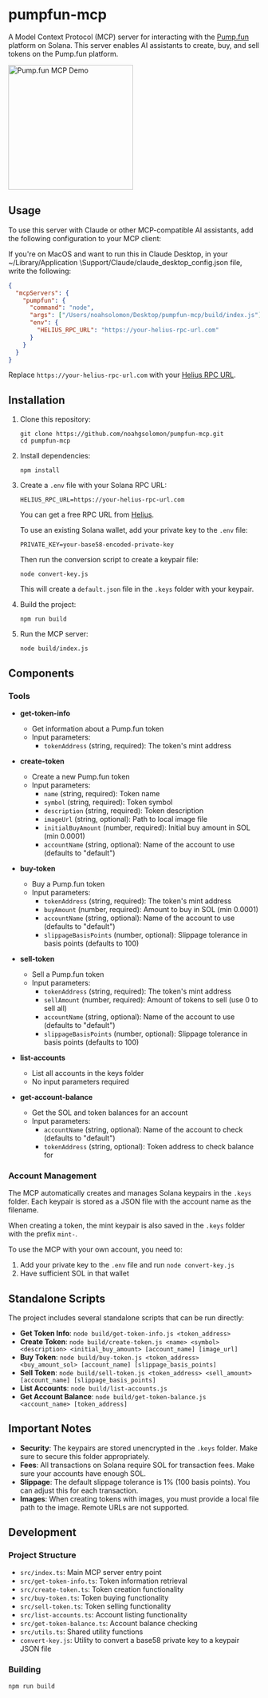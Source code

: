 # pumpfun-mcp

A Model Context Protocol (MCP) server for interacting with the [Pump.fun](https://pump.fun) platform on Solana. This server enables AI assistants to create, buy, and sell tokens on the Pump.fun platform.

<img src="https://pump.fun/logo.png" width="250" height="250" alt="Pump.fun MCP Demo">

## Usage

To use this server with Claude or other MCP-compatible AI assistants, add the following configuration to your MCP client:

If you're on MacOS and want to run this in Claude Desktop, in your ~/Library/Application \Support/Claude/claude_desktop_config.json file, write the following:

```json
{
  "mcpServers": {
    "pumpfun": {
      "command": "node",
      "args": ["/Users/noahsolomon/Desktop/pumpfun-mcp/build/index.js"], // note this should be YOUR absolute path to index.js, not mine.
      "env": {
        "HELIUS_RPC_URL": "https://your-helius-rpc-url.com"
      }
    }
  }
}
```

Replace `https://your-helius-rpc-url.com` with your [Helius RPC URL](https://dev.helius.xyz/).

## Installation

1. Clone this repository:

   ```
   git clone https://github.com/noahgsolomon/pumpfun-mcp.git
   cd pumpfun-mcp
   ```

2. Install dependencies:

   ```
   npm install
   ```

3. Create a `.env` file with your Solana RPC URL:

   ```
   HELIUS_RPC_URL=https://your-helius-rpc-url.com
   ```

   You can get a free RPC URL from [Helius](https://dev.helius.xyz/).

   To use an existing Solana wallet, add your private key to the `.env` file:

   ```
   PRIVATE_KEY=your-base58-encoded-private-key
   ```

   Then run the conversion script to create a keypair file:

   ```
   node convert-key.js
   ```

   This will create a `default.json` file in the `.keys` folder with your keypair.

4. Build the project:

   ```
   npm run build
   ```

5. Run the MCP server:
   ```
   node build/index.js
   ```

## Components

### Tools

- **get-token-info**

  - Get information about a Pump.fun token
  - Input parameters:
    - `tokenAddress` (string, required): The token's mint address

- **create-token**

  - Create a new Pump.fun token
  - Input parameters:
    - `name` (string, required): Token name
    - `symbol` (string, required): Token symbol
    - `description` (string, required): Token description
    - `imageUrl` (string, optional): Path to local image file
    - `initialBuyAmount` (number, required): Initial buy amount in SOL (min 0.0001)
    - `accountName` (string, optional): Name of the account to use (defaults to "default")

- **buy-token**

  - Buy a Pump.fun token
  - Input parameters:
    - `tokenAddress` (string, required): The token's mint address
    - `buyAmount` (number, required): Amount to buy in SOL (min 0.0001)
    - `accountName` (string, optional): Name of the account to use (defaults to "default")
    - `slippageBasisPoints` (number, optional): Slippage tolerance in basis points (defaults to 100)

- **sell-token**

  - Sell a Pump.fun token
  - Input parameters:
    - `tokenAddress` (string, required): The token's mint address
    - `sellAmount` (number, required): Amount of tokens to sell (use 0 to sell all)
    - `accountName` (string, optional): Name of the account to use (defaults to "default")
    - `slippageBasisPoints` (number, optional): Slippage tolerance in basis points (defaults to 100)

- **list-accounts**

  - List all accounts in the keys folder
  - No input parameters required

- **get-account-balance**
  - Get the SOL and token balances for an account
  - Input parameters:
    - `accountName` (string, optional): Name of the account to check (defaults to "default")
    - `tokenAddress` (string, optional): Token address to check balance for

### Account Management

The MCP automatically creates and manages Solana keypairs in the `.keys` folder. Each keypair is stored as a JSON file with the account name as the filename.

When creating a token, the mint keypair is also saved in the `.keys` folder with the prefix `mint-`.

To use the MCP with your own account, you need to:

1. Add your private key to the `.env` file and run `node convert-key.js`
2. Have sufficient SOL in that wallet

## Standalone Scripts

The project includes several standalone scripts that can be run directly:

- **Get Token Info**: `node build/get-token-info.js <token_address>`
- **Create Token**: `node build/create-token.js <name> <symbol> <description> <initial_buy_amount> [account_name] [image_url]`
- **Buy Token**: `node build/buy-token.js <token_address> <buy_amount_sol> [account_name] [slippage_basis_points]`
- **Sell Token**: `node build/sell-token.js <token_address> <sell_amount> [account_name] [slippage_basis_points]`
- **List Accounts**: `node build/list-accounts.js`
- **Get Account Balance**: `node build/get-token-balance.js <account_name> [token_address]`

## Important Notes

- **Security**: The keypairs are stored unencrypted in the `.keys` folder. Make sure to secure this folder appropriately.
- **Fees**: All transactions on Solana require SOL for transaction fees. Make sure your accounts have enough SOL.
- **Slippage**: The default slippage tolerance is 1% (100 basis points). You can adjust this for each transaction.
- **Images**: When creating tokens with images, you must provide a local file path to the image. Remote URLs are not supported.

## Development

### Project Structure

- `src/index.ts`: Main MCP server entry point
- `src/get-token-info.ts`: Token information retrieval
- `src/create-token.ts`: Token creation functionality
- `src/buy-token.ts`: Token buying functionality
- `src/sell-token.ts`: Token selling functionality
- `src/list-accounts.ts`: Account listing functionality
- `src/get-token-balance.ts`: Account balance checking
- `src/utils.ts`: Shared utility functions
- `convert-key.js`: Utility to convert a base58 private key to a keypair JSON file

### Building

```
npm run build
```
